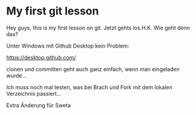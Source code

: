 # My first git lesson

Hey guys, this is my first lesson on git.
Jetzt gehts los.H.K.
Wie geht denn das?

Unter Windows mit Github Desktop kein Problem:

https://desktop.github.com/

clonen und committen geht auch ganz
einfach, wenn man eingeladen wurde...

Ich muss noch mal testen, was
bei Brach und Fork mit dem lokalen Verzeichnis passiert...


Extra Änderung für Sweta


